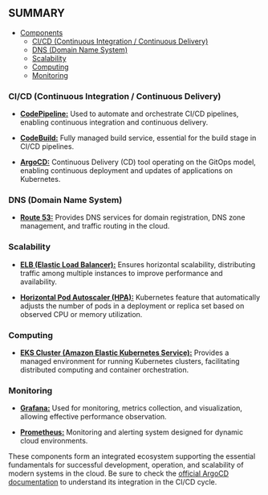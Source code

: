 ## SUMMARY
- [Components](#components)
  - [CI/CD (Continuous Integration / Continuous Delivery)](#cicd-continuous-integration--continuous-delivery)
  - [DNS (Domain Name System)](#dns-domain-name-system)
  - [Scalability](#scalability)
  - [Computing](#computing)
  - [Monitoring](#monitoring)

### CI/CD (Continuous Integration / Continuous Delivery)

- **[CodePipeline:](https://docs.aws.amazon.com/codepipeline/latest/userguide/welcome.html)** Used to automate and orchestrate CI/CD pipelines, enabling continuous integration and continuous delivery.

- **[CodeBuild:](https://docs.aws.amazon.com/codebuild/latest/userguide/welcome.html)** Fully managed build service, essential for the build stage in CI/CD pipelines.

- **[ArgoCD:](https://argoproj.github.io/argo-cd/)** Continuous Delivery (CD) tool operating on the GitOps model, enabling continuous deployment and updates of applications on Kubernetes.

### DNS (Domain Name System)

- **[Route 53:](https://docs.aws.amazon.com/Route53/latest/DeveloperGuide/Welcome.html)** Provides DNS services for domain registration, DNS zone management, and traffic routing in the cloud.

### Scalability

- **[ELB (Elastic Load Balancer):](https://docs.aws.amazon.com/elasticloadbalancing/latest/userguide/what-is-load-balancing.html)** Ensures horizontal scalability, distributing traffic among multiple instances to improve performance and availability.

- **[Horizontal Pod Autoscaler (HPA):](https://kubernetes.io/docs/tasks/run-application/horizontal-pod-autoscale/)** Kubernetes feature that automatically adjusts the number of pods in a deployment or replica set based on observed CPU or memory utilization.

### Computing

- **[EKS Cluster (Amazon Elastic Kubernetes Service):](https://docs.aws.amazon.com/eks/latest/userguide/what-is-eks.html)** Provides a managed environment for running Kubernetes clusters, facilitating distributed computing and container orchestration.

### Monitoring

- **[Grafana:](https://grafana.com/docs/)** Used for monitoring, metrics collection, and visualization, allowing effective performance observation.

- **[Prometheus:](https://prometheus.io/docs/)** Monitoring and alerting system designed for dynamic cloud environments.

These components form an integrated ecosystem supporting the essential fundamentals for successful development, operation, and scalability of modern systems in the cloud. Be sure to check the [official ArgoCD documentation](https://argoproj.github.io/argo-cd/) to understand its integration in the CI/CD cycle.